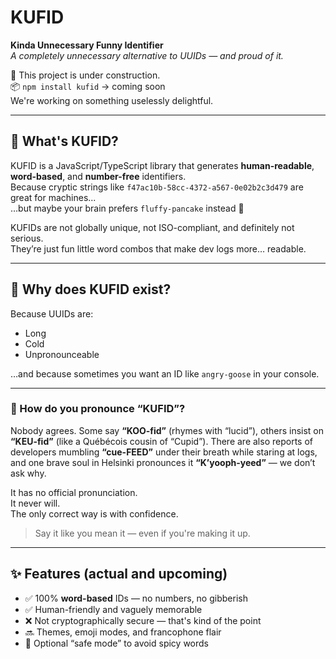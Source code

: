 # KUFID

**Kinda Unnecessary Funny Identifier**  
_A completely unnecessary alternative to UUIDs — and proud of it._

🚧 This project is under construction.  
📦 `npm install kufid` → coming soon  
We're working on something uselessly delightful.

---

## 🤔 What's KUFID?

KUFID is a JavaScript/TypeScript library that generates **human-readable**, **word-based**, and **number-free** identifiers.  
Because cryptic strings like `f47ac10b-58cc-4372-a567-0e02b2c3d479` are great for machines...  
…but maybe your brain prefers `fluffy-pancake` instead 🥞

KUFIDs are not globally unique, not ISO-compliant, and definitely not serious.  
They’re just fun little word combos that make dev logs more… readable.

---

## 💬 Why does KUFID exist?

Because UUIDs are:
- Long
- Cold
- Unpronounceable

…and because sometimes you want an ID like `angry-goose` in your console.

---

### 🧏 How do you pronounce “KUFID”?

Nobody agrees. Some say **“KOO-fid”** (rhymes with “lucid”), others insist on **“KEU-fid”** (like a Québécois cousin of “Cupid”). There are also reports of developers mumbling **“cue-FEED”** under their breath while staring at logs, and one brave soul in Helsinki pronounces it **“K’yooph-yeed”** — we don’t ask why.

It has no official pronunciation.  
It never will.  
The only correct way is with confidence.

> Say it like you mean it — even if you're making it up.


---

## ✨ Features (actual and upcoming)

- ✅ 100% **word-based** IDs — no numbers, no gibberish
- ✅ Human-friendly and vaguely memorable
- ❌ Not cryptographically secure — that's kind of the point
- 🔜 Themes, emoji modes, and francophone flair
- 🧼 Optional “safe mode” to avoid spicy words

